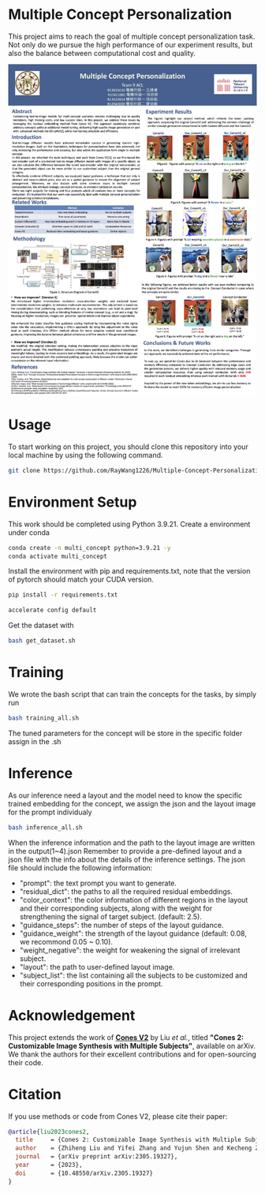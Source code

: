 # Multiple Concept Personalization
This project aims to reach the goal of multiple concept personalization task. Not only do we pursue the high performance of our experiment results, but also the balance between computational cost and quality.

![Presentation Poster](final_poster.png)

# Usage
To start working on this project, you should clone this repository into your local machine by using the following command.
```bash
git clone https://github.com/RayWang1226/Multiple-Concept-Personalization.git
```
# Environment Setup
This work should be completed using Python 3.9.21. Create a environment under conda
```bash
conda create -n multi_concept python=3.9.21 -y
conda activate multi_concept
```
Install the environment with pip and requirements.txt, note that the version of pytorch should match your CUDA version.
```bash 
pip install -r requirements.txt
```
```bash
accelerate config default
```
Get the dataset with
```bash
bash get_dataset.sh
```
# Training
We wrote the bash script that can train the concepts for the tasks, by simply run 
```bash
bash training_all.sh
```
The tuned parameters for the concept will be store in the specific folder assign in the .sh

# Inference
As our inference need a layout and the model need to know the specific trained embedding for the concept, we assign the json and the layout image for the prompt individualy
```bash 
bash inference_all.sh
```
When the inference information and the path to the layout image are written in the output(1~4).json
Remember to provide a pre-defined layout and a json file with the info about the details of the inference settings. The 
json file should include the following information:

- "prompt": the text prompt you want to generate.
- "residual_dict": the paths to all the required residual embeddings.
- "color_context": the color information of different regions in the layout and their corresponding subjects, along with 
the weight for strengthening the signal of target subject. (default: 2.5).
- "guidance_steps": the number of steps of the layout guidance.
- "guidance_weight": the strength of the layout guidance (default: 0.08, we recommond 0.05 ~ 0.10).
- "weight_negative": the weight for weakening the signal of irrelevant subject.
- "layout": the path to user-defined layout image.
- "subject_list": the list containing all the subjects to be customized and their corresponding positions in the prompt.

# Acknowledgement

This project extends the work of [**Cones V2**](https://github.com/ali-vilab/Cones-V2) by Liu *et al.*, titled **"Cones 2: Customizable Image Synthesis with Multiple Subjects"**, available on arXiv.  
We thank the authors for their excellent contributions and for open-sourcing their code.

# Citation

If you use methods or code from Cones V2, please cite their paper:

```bibtex
@article{liu2023cones2,
  title     = {Cones 2: Customizable Image Synthesis with Multiple Subjects},
  author    = {Zhiheng Liu and Yifei Zhang and Yujun Shen and Kecheng Zheng and Kai Zhu and Ruili Feng and Yu Liu and Deli Zhao and Jingren Zhou and Yang Cao},
  journal   = {arXiv preprint arXiv:2305.19327},
  year      = {2023},
  doi       = {10.48550/arXiv.2305.19327}
}
